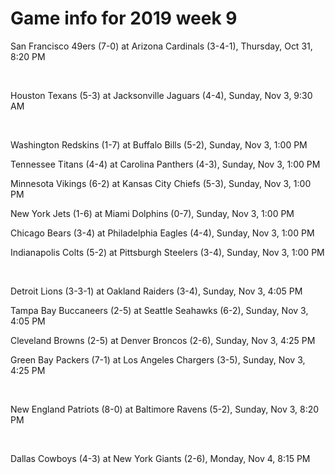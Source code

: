 # Game info for 2019 week 9

San Francisco 49ers (7-0) at Arizona Cardinals (3-4-1), Thursday, Oct 31, 8:20 PM


<br/>

Houston Texans (5-3) at Jacksonville Jaguars (4-4), Sunday, Nov 3, 9:30 AM


<br/>

Washington Redskins (1-7) at Buffalo Bills (5-2), Sunday, Nov 3, 1:00 PM

Tennessee Titans (4-4) at Carolina Panthers (4-3), Sunday, Nov 3, 1:00 PM

Minnesota Vikings (6-2) at Kansas City Chiefs (5-3), Sunday, Nov 3, 1:00 PM

New York Jets (1-6) at Miami Dolphins (0-7), Sunday, Nov 3, 1:00 PM

Chicago Bears (3-4) at Philadelphia Eagles (4-4), Sunday, Nov 3, 1:00 PM

Indianapolis Colts (5-2) at Pittsburgh Steelers (3-4), Sunday, Nov 3, 1:00 PM


<br/>

Detroit Lions (3-3-1) at Oakland Raiders (3-4), Sunday, Nov 3, 4:05 PM

Tampa Bay Buccaneers (2-5) at Seattle Seahawks (6-2), Sunday, Nov 3, 4:05 PM

Cleveland Browns (2-5) at Denver Broncos (2-6), Sunday, Nov 3, 4:25 PM

Green Bay Packers (7-1) at Los Angeles Chargers (3-5), Sunday, Nov 3, 4:25 PM


<br/>

New England Patriots (8-0) at Baltimore Ravens (5-2), Sunday, Nov 3, 8:20 PM


<br/>

Dallas Cowboys (4-3) at New York Giants (2-6), Monday, Nov 4, 8:15 PM

